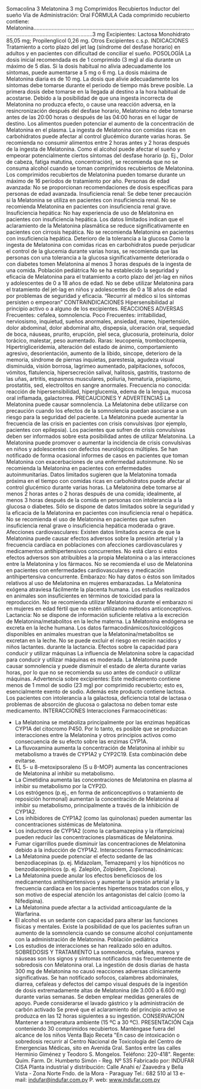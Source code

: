 Somacolina 3
Melatonina 3 mg
Comprimidos  Recubiertos
Inductor  del  sueño
Vía  de  Administración:  Oral
FÓRMULA
Cada comprimido recubierto contiene:
Melatonina...................................................................................................................................................................3 mg
Excipientes: Lactosa Monohidrato 85,05 mg; Propilenglicol 0,26 mg. Otros Excipientes c.s.p.
INDICACIONES
Tratamiento a corto plazo del jet lag (síndrome del desfase horario) en adultos y en pacientes con dificultad de conciliar 
el sueño.
POSOLOGÍA
La dosis inicial recomendada es de 1 comprimido (3 mg) al día durante un máximo de 5 días. Si la dosis habitual no 
alivia adecuadamente los síntomas, puede aumentarse a 5 mg o 6 mg.
La dosis máxima de Melatonina diaria es de 10 mg.
La dosis que alivie adecuadamente los síntomas debe tomarse durante el periodo de tiempo más breve posible.
La primera dosis debe tomarse en la llegada al destino a la hora habitual de acostarse.
Debido a la posibilidad de que una ingesta incorrecta de Melatonina no produzca efecto, o cause una reacción adversa, 
en la resincronización después del desfase horario, Melatonina no debe tomarse antes de las 20:00 horas o después 
de las 04:00 horas en el lugar de destino.
Los alimentos pueden potenciar el aumento de la concentración de Melatonina en el plasma. La ingesta de Melatonina 
con comidas ricas en carbohidratos puede afectar al control glucémico durante varias horas. Se recomienda no consumir 
alimentos entre 2 horas antes y 2 horas después de la ingesta de Melatonina.
Como el alcohol puede afectar el sueño y empeorar potencialmente ciertos síntomas del desfase horario (p. Ej., Dolor 
de cabeza, fatiga matutina, concentración), se recomienda que no se consuma alcohol cuando se toman comprimidos 
recubiertos de Melatonina.
Los comprimidos recubiertos de Melatonina pueden tomarse durante un máximo de 16 períodos de tratamiento por 
año.
Personas de edad avanzada:
No se proporcionan recomendaciones de dosis específicas para personas de edad avanzada.
Insuficiencia renal:
Se debe tener precaución si la Melatonina se utiliza en pacientes con insuficiencia renal. No se recomienda Melatonina 
en pacientes con insuficiencia renal grave.
Insuficiencia hepática:
No hay experiencia de uso de Melatonina en pacientes con insuficiencia hepática. Los datos limitados indican que el 
aclaramiento de la Melatonina plasmática se reduce significativamente en pacientes con cirrosis hepática.
No se recomienda Melatonina en pacientes con insuficiencia hepática.
Deterioro de la tolerancia a la glucosa
Como la ingesta de Melatonina con comidas ricas en carbohidratos puede perjudicar el control de la glucemia durante varias 
horas, se recomienda que las personas con una tolerancia a la glucosa significativamente deteriorada o con diabetes tomen 
Melatonina al menos 3 horas después de la ingesta de una comida.
Población pediátrica
No  se  ha  establecido  la  seguridad  y  eficacia  de  Melatonina  para  el  tratamiento  a  corto  plazo  del  jet-lag  en  niños 
y  adolescentes  de  0  a  18  años  de  edad.  No  se  debe  utilizar  Melatonina  para  el  tratamiento  del  jet-lag  en  niños  y 
adolescentes de 0 a 18 años de edad por problemas de seguridad y eficacia.
“Recurrir al médico si los síntomas persisten o empeoran”
CONTRAINDICACIONES
Hipersensibilidad al principio activo o a alguno de los excipientes.
REACCIONES ADVERSAS
Frecuentes: cefalea, somnolencia.
Poco Frecuentes: irritabilidad, nerviosismo, inquietud, sueños anormales, ansiedad, mareo, hipertensión, dolor abdominal, 
dolor  abdominal  alto,  dispepsia,  ulceración  oral,  sequedad  de  boca,  náuseas,  prurito,  erupción,  piel  seca,  glucosuria, 
proteinuria, dolor torácico, malestar, peso aumentado.
Raras:  leucopenia,  trombocitopenia,  Hipertrigliceridemia,  alteración  del  estado  de  ánimo,  comportamiento  agresivo, 
desorientación, aumento de la libido, síncope, deterioro de la memoria, síndrome de piernas inquietas, parestesia, agudeza 
visual disminuida, visión borrosa, lagrimeo aumentado, palpitaciones, sofocos, vómitos, flatulencia, hipersecreción salival, 
halitosis, gastritis, trastorno de las uñas, artritis, espasmos musculares, poliuria, hematuria, priapismo, prostatitis, sed, 
electrolitos en sangre anormales.
Frecuencia  no  conocida:  reacción  de  hipersensibilidad,  hiperglucemia,  edema  de  la  lengua,  mucosa  oral  inflamada, 
galactorrea.
PRECAUCIONES Y ADVERTENCIAS
La  Melatonina  puede  causar  somnolencia.  La  Melatonina  debe  utilizarse  con  precaución  cuando  los  efectos  de  la 
somnolencia puedan asociarse a un riesgo para la seguridad del paciente.
La Melatonina puede aumentar la frecuencia de las crisis en pacientes con crisis convulsivas (por ejemplo, pacientes con 
epilepsia). Los pacientes que sufren de crisis convulsivas deben ser informados sobre esta posibilidad antes de utilizar 
Melatonina. La Melatonina puede promover o aumentar la incidencia de crisis convulsivas en niños y adolescentes con 
defectos neurológicos múltiples.
Se han notificado de forma ocasional informes de casos en pacientes que toman Melatonina con exacerbaciones de 
una enfermedad autoinmune. No se recomienda la Melatonina en pacientes con enfermedades autoinmunitarias.
Datos limitados sugieren que la Melatonina tomada próxima en el tiempo con comidas ricas en carbohidratos puede 
afectar  al  control  glucémico  durante  varias  horas.  La  Melatonina  debe  tomarse  al  menos  2  horas  antes  o  2  horas 
después de una comida; idealmente, al menos 3 horas después de la comida en personas con intolerancia a la glucosa 
o diabetes.
Sólo se dispone de datos limitados sobre la seguridad y la eficacia de la Melatonina en pacientes con insuficiencia renal 
o hepática. No se recomienda el uso de Melatonina en pacientes que sufren insuficiencia renal grave o insuficiencia 
hepática moderada o grave.
Afecciones cardiovasculares: Existen datos limitados acerca de que la Melatonina puede causar efectos adversos 
sobre  la  presión  arterial  y  la  frecuencia  cardíaca  en  poblaciones  con  afecciones  cardiovasculares  y  medicamentos 
antihipertensivos  concurrentes.  No  está  claro  si  estos  efectos  adversos  son  atribuibles  a  la  propia  Melatonina  o 
a  las  interacciones  entre  la  Melatonina  y  los  fármacos.  No  se  recomienda  el  uso  de  Melatonina  en  pacientes  con 
enfermedades cardiovasculares y medicación antihipertensiva concurrente.
Embarazo: No hay datos o éstos son limitados relativos al uso de Melatonina en mujeres embarazadas.
La Melatonina exógena atraviesa fácilmente la placenta humana. Los estudios realizados en animales son insuficientes 
en términos de toxicidad para la reproducción. No se recomienda utilizar Melatonina durante el embarazo ni en mujeres 
en edad fértil que no estén utilizando métodos anticonceptivos.
Lactancia:  No  se  dispone  de  información  suficiente  relativa  a  la  excreción  de  Melatonina/metabolitos  en  la  leche 
materna.
La  Melatonina  endógena  se  excreta  en  la  leche  humana.  Los  datos  farmacodinámicos/toxicológicos  disponibles  en 
animales muestran que la Melatonina/metabolitos se excretan en la leche.
No se puede excluir el riesgo en recién nacidos y niños lactantes.
durante la lactancia.
Efectos sobre la capacidad para conducir y utilizar máquinas
La influencia de Melatonina sobre la capacidad para conducir y utilizar máquinas es moderada. La Melatonina puede 
causar somnolencia y puede disminuir el estado de alerta durante varias horas, por lo que no se recomienda su uso 
antes de conducir o utilizar máquinas.
Advertencia sobre excipientes:
Este medicamento contiene menos de 1 mmol de sodio (23 mg) por comprimido recubierto; esto es, esencialmente 
exento de sodio. Además este producto contiene lactosa. Los pacientes con intolerancia a la galactosa, deficiencia total 
de lactasa o problemas de absorción de glucosa o galactosa no deben tomar este medicamento.
INTERACCIONES
Interacciones Farmacocinéticas:
- La Melatonina se metaboliza principalmente por las enzimas hepáticas CYP1A del citocromo P450. Por lo tanto, es 
posible que se produzcan interacciones entre la Melatonina y otros principios activos como consecuencia de su efecto 
sobre las enzimas CYP1A.
- La fluvoxamina aumenta la concentración de Melatonina al inhibir su metabolismo a través de CYP1A2 y CYP2C19. 
Esta combinación debe evitarse.
- EL 5- u 8-metoxipsoraleno (5 u 8-MOP) aumenta las concentraciones de Melatonina al inhibir su metabolismo.
- La Cimetidina aumenta las concentraciones de Melatonina en plasma al inhibir su metabolismo por la CYP2D.
- Los estrógenos (p.ej., en forma de anticonceptivos o tratamiento de reposición hormonal) aumentan la concentración 
de Melatonina al inhibir su metabolismo, principalmente a través de la inhibición de CYP1A2.
- Los inhibidores de CYP1A2 (como las quinolonas) pueden aumentar las concentraciones sistémicas de Melatonina.
- Los inductores de CYP1A2 (como la carbamazepina y la rifampicina) pueden reducir las concentraciones plasmáticas 
de Melatonina.
- Fumar cigarrillos puede disminuir las concentraciones de Melatonina debido a la inducción de CYP1A2.
Interacciones Farmacodinámicas:
-  La  Melatonina  puede  potenciar  el  efecto  sedante  de  las  benzodiacepinas  (p.  ej.  Midazolam,  Temazepam)  y  los 
hipnóticos no benzodiacepínicos (p. ej. Zaleplón, Zolpidem, Zopiclona).
- La Melatonina puede anular los efectos beneficiosos de los medicamentos antihipertensivos y aumentar la presión 
arterial y la frecuencia cardíaca en los pacientes hipertensos tratados con ellos, y son motivo de especial atención los 
antagonistas del calcio (como la Nifedipina).
- La Melatonina puede afectar a la actividad anticoagulante de la Warfarina.
- El alcohol es un sedante con capacidad para alterar las funciones físicas y mentales. Existe la posibilidad de que los 
pacientes sufran un aumento de la somnolencia cuando se consume alcohol conjuntamente con la administración de 
Melatonina.
Población pediátrica
- Los estudios de interacciones se han realizado sólo en adultos.
SOBREDOSIS Y TRATAMIENTO
La somnolencia, cefalea, mareos y náuseas son los signos y síntomas notificados más frecuentemente de sobredosis 
con Melatonina oral.
La ingestión de dosis diarias de hasta 300 mg de Melatonina no causó reacciones adversas clínicamente significativas.
Se  han  notificado  sofocos,  calambres  abdominales,  diarrea,  cefaleas  y  defectos  del  campo  visual  después  de  la 
ingestión de dosis extremadamente altas de Melatonina (de 3.000 a 6.600 mg) durante varias semanas.
Se deben emplear medidas generales de apoyo. Puede considerarse el lavado gástrico y la administración de carbón 
activado
Se prevé que el aclaramiento del principio activo se produzca en las 12 horas siguientes a su ingestión.
CONSERVACIÓN
Mantener a temperatura ambiente (15 ºC a 30 ºC).
PRESENTACIÓN
Caja conteniendo 30 comprimidos recubiertos.
Manténgase  fuera  del  alcance  de  los  niños
Venta  Bajo  Receta
"En  caso  de  intoxicación  o  sobredosis  recurrir  al  Centro  Nacional  de  Toxicología  del  Centro  de  Emergencias 
Médicas,  sito  en  Avenida  Gral.  Santos  entre  las  calles  Herminio  Giménez  y  Teodoro  S.  Mongelos.
Teléfono:  220-418".
Regente: Quím. Farm.
Dr. Humberto Simón - Reg. Nº 535
Fabricado por: 
INDUFAR CISA
Planta industrial y distribución:
Calle Anahi e/ Zaavedra y 
Bella Vista - Zona Norte
Fndo. de la Mora - Paraguay
Tel.: 682 510 al 13
e-mail: indufar@indufar.com.py
P. web: www.indufar.com.py